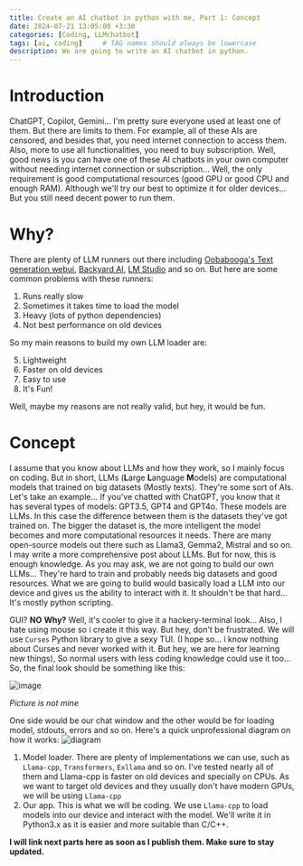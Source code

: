 ```yaml
---
title: Create an AI chatbot in python with me, Part 1: Concept
date: 2024-07-21 13:05:00 +3:30
categories: [Coding, LLMchatbot]
tags: [ai, coding]     # TAG names should always be lowercase
description: We are going to write an AI chatbot in python.
---
```


# Introduction
ChatGPT, Copilot, Gemini... I'm pretty sure everyone used at least one of them. But there are limits to them. For example, all of these AIs are censored, and besides that, you need internet connection to access them. Also, more to use all functionalities, you need to buy subscription. 
Well, good news is you can have one of these AI chatbots in your own computer without needing internet connection or subscription... Well, the only requirement is good computational resources (good GPU or good CPU and enough RAM). Although we'll try our best to optimize it for older devices... But you still need decent power to run them.
# Why?
There are plenty of LLM runners out there including [Oobabooga's Text generation webui](https://github.com/oobabooga/text-generation-webui), [Backyard AI](https://backyard.ai/), [LM Studio](https://lmstudio.ai/) and so on. But here are some common problems with these runners:
 1. Runs really slow
 2. Sometimes it takes time to load the model
 3. Heavy (lots of python dependencies)
 4. Not best performance on old devices
 
 So my main reasons to build my own LLM loader are:
 
 5. Lightweight
 6. Faster on old devices
 7. Easy to use
 8. It's Fun!
 
 Well, maybe my reasons are not really valid, but hey, it would be fun.
 # Concept
 I assume that you know about LLMs and how they work, so I mainly focus on coding. But in short, LLMs (**L**arge **L**anguage **M**odels) are computational models that trained on big datasets (Mostly texts). They're some sort of AIs. Let's take an example... If you've chatted with ChatGPT, you know that it has several types of models: GPT3.5, GPT4 and GPT4o. These models are LLMs. In this case the difference between them is the datasets they've got trained on. The bigger the dataset is, the more intelligent the model becomes and more computational resources it needs. There are many open-source models out there such as Llama3, Gemma2, Mistral and so on. I may write a more comprehensive post about LLMs. But for now, this is enough knowledge.
 As you may ask, we are not going to build our own LLMs... They're hard to train and probably needs big datasets and good resources. What we are going to build would basically load a LLM into our device and gives us the ability to interact with it. It shouldn't be that hard... It's mostly python scripting.
 
 GUI? **NO**
 **Why?** Well, it's cooler to give it a hackery-terminal look... Also, I hate using mouse so i create it this way. 
 But hey, don't be frustrated. We will use `Curses` Python library to give a sexy TUI. (I hope so... i know nothing about Curses and never worked with it. But hey, we are here for learning new things), So normal users with less coding knowledge could use it too... 
 So, the final look should be something like this:
 
 ![image](https://github.com/user-attachments/assets/be883669-b94a-4a96-82ad-439d217b30d5)
 
*Picture is not mine*

 One side would be our chat window and the other would be for loading model, stdouts, errors and so on.
Here's a quick unprofessional diagram on how it works:
![diagram](https://github.com/user-attachments/assets/0d2e814a-f2d3-45c4-bccf-5a446dac27f2)


 1. Model loader. There are plenty of implementations we can use, such as `Llama-cpp`, `Transformers`, `Exllama` and so on. I've tested nearly all of them and Llama-cpp is faster on old devices and specially on CPUs. As we want to target old devices and they usually don't have modern GPUs, we will be using `Llama-cpp`
 2. Our app. This is what we will be coding. We use `Llama-cpp` to load models into our device and interact with the model. We'll write it in Python3.x as it is easier and more suitable than C/C++. 


 **I will link next parts here as soon as I publish them. Make sure to stay updated.**
